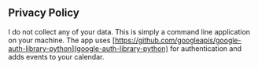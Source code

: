 ## Privacy Policy

I do not collect any of your data. This is simply a command line application on your machine. The app uses [https://github.com/googleapis/google-auth-library-python](google-auth-library-python) for authentication and adds events to your calendar. 
